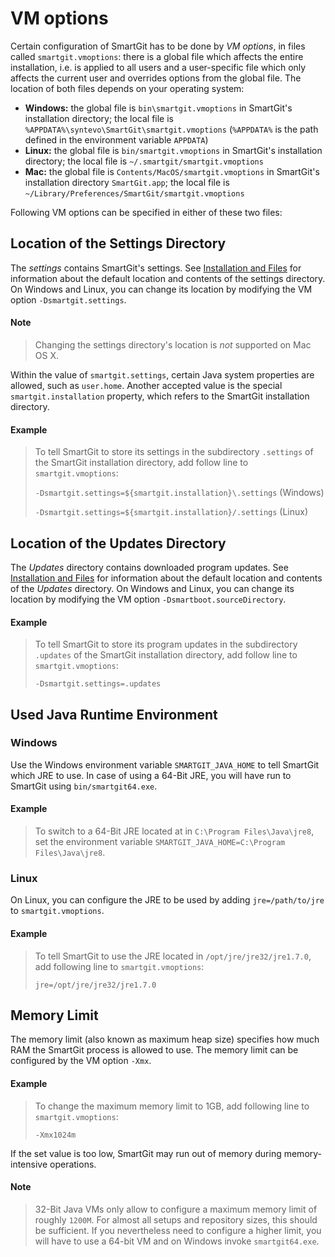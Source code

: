 # VM options

Certain configuration of SmartGit has to be done by *VM options*, in
files called `smartgit.vmoptions`: there is a global file which affects
the entire installation, i.e. is applied to all users and a
user-specific file which only affects the current user and overrides
options from the global file. The location of both files depends on your
operating system:

-   **Windows:** the global file is `bin\smartgit.vmoptions` in
    SmartGit's installation directory; the local file is
    `%APPDATA%\syntevo\SmartGit\smartgit.vmoptions` (`%APPDATA%` is the
    path defined in the environment variable `APPDATA`)
-   **Linux:** the global file is `bin/smartgit.vmoptions` in SmartGit's
    installation directory; the local file is
    `~/.smartgit/smartgit.vmoptions`
-   **Mac:** the global file is `Contents/MacOS/smartgit.vmoptions` in
    SmartGit's installation directory `SmartGit.app`; the local file is
    `~/Library/Preferences/SmartGit/smartgit.vmoptions`

Following VM options can be specified in either of these two files:

## Location of the Settings Directory

The *settings* contains SmartGit's settings. See [Installation and Files](Installation-and-Files.md#InstallationandFiles-installation)
for information about the default location and contents of the settings
directory. On Windows and Linux, you can change its location by
modifying the VM option `-Dsmartgit.settings`.


#### Note
>
>
>Changing the settings directory's location is *not* supported on Mac OS
>X.
>
>

Within the value of `smartgit.settings`, certain Java system properties
are allowed, such as `user.home`. Another accepted value is the special
`smartgit.installation` property, which refers to the SmartGit
installation directory.



#### Example
>
>
>
>To tell SmartGit to store its settings in the subdirectory `.settings`
>of the SmartGit installation directory, add follow line to
>`smartgit.vmoptions`:
>
>`-Dsmartgit.settings=${smartgit.installation}\.settings` (Windows)
>
>`-Dsmartgit.settings=${smartgit.installation}/.settings` (Linux)
>
>

## Location of the Updates Directory

The *Updates* directory contains downloaded program updates. See
[Installation and Files](Installation-and-Files.md#InstallationandFiles-installation)
for information about the default location and contents of the *Updates*
directory. On Windows and Linux, you can change its location by
modifying the VM option `-Dsmartboot.sourceDirectory`.



#### Example
>
>
>
>To tell SmartGit to store its program updates in the subdirectory
>`.updates` of the SmartGit installation directory, add follow line to
>`smartgit.vmoptions`:
>
>`-Dsmartgit.settings=.updates`
>
>

## Used Java Runtime Environment

### Windows

Use the Windows environment variable `SMARTGIT_JAVA_HOME` to tell
SmartGit which JRE to use. In case of using a 64-Bit JRE, you will have
run to SmartGit using `bin/smartgit64.exe`.



#### Example
>
>
>
>To switch to a 64-Bit JRE located at in `C:\Program Files\Java\jre8`,
>set the environment variable
>`SMARTGIT_JAVA_HOME=C:\Program Files\Java\jre8`.
>
>

### Linux

On Linux, you can configure the JRE to be used by adding
`jre=/path/to/jre` to `smartgit.vmoptions`.



#### Example
>
>
>
>To tell SmartGit to use the JRE located in `/opt/jre/jre32/jre1.7.0`,
>add following line to `smartgit.vmoptions`:
>
>`jre=/opt/jre/jre32/jre1.7.0`
>
>

## Memory Limit

The memory limit (also known as maximum heap size) specifies how much
RAM the SmartGit process is allowed to use. The memory limit can be
configured by the VM option `-Xmx`.



#### Example
>
>
>
>To change the maximum memory limit to 1GB, add following line to
>`smartgit.vmoptions`:
>
>`-Xmx1024m`
>
>

If the set value is too low, SmartGit may run out of memory during
memory-intensive operations.


#### Note
>
>
>32-Bit Java VMs only allow to configure a maximum memory limit of
>roughly `1200M`. For almost all setups and repository sizes, this should
>be sufficient. If you nevertheless need to configure a higher limit, you
>will have to use a 64-bit VM and on Windows invoke `smartgit64.exe`.
>
>
